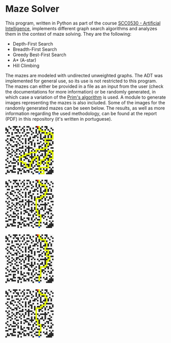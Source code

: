 # Maze Solver

This program, written in Python as part of the course [SCC0530 - Artificial Intelligence](https://uspdigital.usp.br/jupiterweb/obterDisciplina?nomdis=&sgldis=SCC0530), implements different graph search algorithms and analyzes them in the context of maze solving. They are the following:

  - Depth-First Search
  - Breadth-First Search
  - Greedy Best-First Search
  - A* (A-star)
  - Hill Climbing

The mazes are modeled with undirected unweighted graphs. The ADT was implemented for general use, so its use is not restricted to this program. The mazes can either be provided in a file as an input from the user (check the documentations for more information) or be randomly generated, in which case a variation of the [Prim's algorithm](https://en.wikipedia.org/wiki/Prim%27s_algorithm) is used. A module to generate images representing the mazes is also included. Some of the images for the randomly generated mazes can be seen below. The results, as well as more information regarding the used methodology, can be found at the report (PDF) in this repository (it's written in portuguese).

<img src="./out/random32x32_20-06-05-17-32-17/5_DFS.png" width="30%" align="center">  <br>  
<img src="./out/random32x32_20-06-05-17-32-17/5_BFS.png" width="30%">  <br>  
<img src="./out/random32x32_20-06-05-17-32-17/5_BestFirstSearch.png" width="30%">  <br>  
<img src="./out/random32x32_20-06-05-17-32-17/5_A*.png" width="30%">

